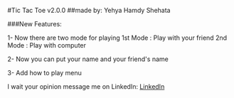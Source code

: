 #Tic Tac Toe v2.0.0 
##made by: Yehya Hamdy Shehata

###New Features:

1- Now there are two mode for playing 
    1st Mode : Play with your friend 
    2nd Mode : Play with computer

2- Now you can put your name and your friend's name

3- Add how to play menu

I wait your opinion message me on LinkedIn:
[LinkedIn](https://www.linkedin.com/in/yehya-shehata/)